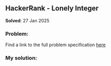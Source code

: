 ## HackerRank - Lonely Integer

**Solved**: 27 Jan 2025

### Problem:

Find a link to the full problem specification [here](https://www.hackerrank.com/challenges/lonely-integer/problem)

### My solution:
